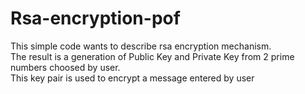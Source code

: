# Rsa-encryption-pof
This simple code wants to describe rsa encryption mechanism.<br>
The result is a generation of Public Key and Private Key from 2 prime numbers choosed by user.<br>
This key pair is used to encrypt a message entered by user
